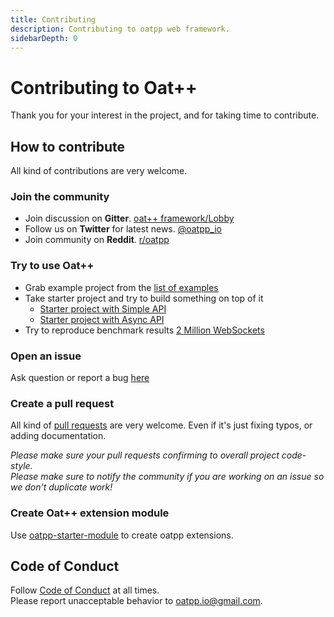```yaml
---
title: Contributing
description: Contributing to oatpp web framework. 
sidebarDepth: 0
---
```


# Contributing to Oat++ <seo/>

Thank you for your interest in the project, and for taking time to contribute.  

## How to contribute

All kind of contributions are very welcome.

### Join the community

- Join discussion on **Gitter**. [oat++ framework/Lobby](https://gitter.im/oatpp-framework/Lobby)
- Follow us on **Twitter** for latest news. [@oatpp_io](https://twitter.com/oatpp_io)
- Join community on **Reddit**. [r/oatpp](https://www.reddit.com/r/oatpp/)

### Try to use Oat++

- Grab example project from the [list of examples](https://github.com/oatpp/oatpp-examples)
- Take starter project and try to build something on top of it
  - [Starter project with Simple API](https://github.com/oatpp/oatpp-starter)
  - [Starter project with Async API](https://github.com/oatpp/oatpp-starter-async)
- Try to reproduce benchmark results [2 Million WebSockets](/benchmark/websocket/2-million/)

### Open an issue

Ask question or report a bug [here](https://github.com/oatpp/oatpp/issues)

### Create a pull request

All kind of [pull requests](https://github.com/oatpp/oatpp/pulls) are very welcome.
Even if it's just fixing typos, or adding documentation.

*Please make sure your pull requests confirming to overall project code-style.*  
*Please make sure to notify the community if you are working on an issue so we don't duplicate work!*

### Create Oat++ extension module

Use [oatpp-starter-module](https://github.com/oatpp/oatpp-starter-module) to create oatpp extensions.

## Code of Conduct

Follow [Code of Conduct](https://github.com/oatpp/oatpp/blob/master/CODE_OF_CONDUCT.md) at all times.  
Please report unacceptable behavior to [oatpp.io@gmail.com](mailto:oatpp.io@gmail.com).
